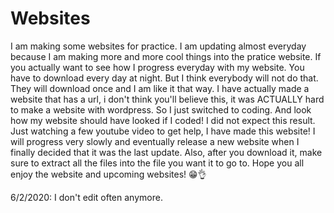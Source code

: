 # Websites
I am making some websites for practice. I am updating almost everyday because I am making more and more cool things into the pratice website. If you actually want to see how I progress everyday with my website. You have to download every day at night. But I think everybody will not do that. They will download once and I am like it that way. I have actually made a website that has a url, i don't think you'll believe this, it was ACTUALLY hard to make a website with wordpress. So I just switched to coding. And look how my website should have looked if I coded! I did not expect this result. Just watching a few youtube video to get help, I have made this website! I will progress very slowly and eventually release a new website when I finally decided that it was the last update. Also, after you download it, make sure to extract all the files into the file you want it to go to. Hope you all enjoy the website and upcoming websites! 😁👌

6/2/2020: I don't edit often anymore.
